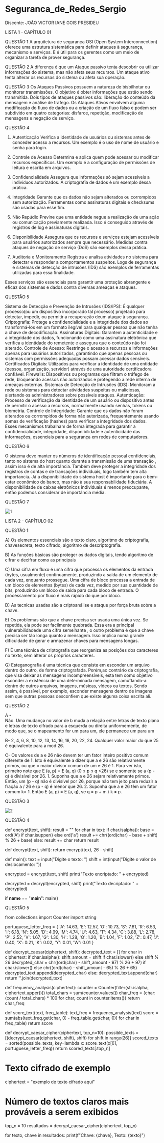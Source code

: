 # Seguranca_de_Redes_Sergio

Discente: JOÃO VICTOR IANE GOIS PRESIDEU                                          

LISTA 1 - CAPÍTULO 01

QUESTÃO 1
A arquitetura de segurança OSI (Open System Interconnection) oferece uma estrutura sistemática para definir ataques à segurança, mecanismo e serviços. E é útil para os gerentes como um meio de organizar a tarefa de prover segurança.

QUESTÃO 2
A diferença é que um Ataque passivo tenta descobrir ou utilizar informações do sistema, mas não afeta seus recursos. Um ataque ativo tenta alterar os recursos do sistema ou afeta sua operação.

QUESTÃO 3
Os Ataques Passivos possuem a natureza de bisbilhotar ou monitorar transmissões. O objetivo é obter informações que estão sendo transmitida. Dois tipos de ataques passivos são: liberação do conteúdo da mensagem e análise de trafego.
Os Ataques Ativos envolvem alguma modificação do fluxo de dados ou a criação de um fluxo falso e podem ser subdivido em quatro categorias: disfarce, repetição, modificação de mensagens e negação de serviço.

QUESTÃO 4

1. Autenticação
Verifica a identidade de usuários ou sistemas antes de conceder acesso a recursos. Um exemplo é o uso de nome de usuário e senha para login.

2. Controle de Acesso
Determina e aplica quem pode acessar ou modificar recursos específicos. Um exemplo é a configuração de permissões de leitura e escrita em arquivos.

3. Confidencialidade
Assegura que informações só sejam acessíveis a indivíduos autorizados. A criptografia de dados é um exemplo dessa prática.

4. Integridade
Garante que os dados não sejam alterados ou corrompidos sem autorização. Ferramentas como assinaturas digitais e checksums são usadas para esse fim.

5. Não Repúdio
Previne que uma entidade negue a realização de uma ação ou comunicação previamente realizada. Isso é conseguido através de registros de log e assinaturas digitais.

6. Disponibilidade
Assegura que os recursos e serviços estejam acessíveis para usuários autorizados sempre que necessário. Medidas contra ataques de negação de serviço (DoS) são exemplos dessa prática.

7. Auditoria e Monitoramento
Registra e analisa atividades no sistema para detectar e responder a comportamentos suspeitos. Logs de segurança e sistemas de detecção de intrusões (IDS) são exemplos de ferramentas utilizadas para essa finalidade.

Esses serviços são essenciais para garantir uma proteção abrangente e eficaz dos sistemas e dados contra diversas ameaças e ataques.


QUESTÃO 5

Sistema de Detecção e Prevenção de Intrusões (IDS/IPS): É qualquer processo(ou um dispositivo incorporado tal processo) projetado para detectar, impedir, ou permitir a recuperação deum ataque à segurança. 
Criptografia: Protege a confidencialidade e a integridade dos dados ao transformá-los em um formato ilegível para qualquer pessoa que não tenha a chave de decodificação.
Assinaturas Digitais: Garantem a autenticidade e a integridade dos dados, funcionando como uma assinatura eletrônica que verifica a identidade do remetente e assegura que o conteúdo não foi alterado.
Controle de Acesso: Restringe o acesso a recursos e informações apenas para usuários autorizados, garantindo que apenas pessoas ou sistemas com permissões adequadas possam acessar dados sensíveis.
 Certificados Digitais: Utilizados para verificar a identidade de uma entidade (pessoa, organização, servidor) através de uma autoridade certificadora confiável.
 Firewalls: Dispositivos ou programas que filtram o tráfego de rede, bloqueando acessos não autorizados e protegendo a rede interna de ameaças externas.
 Sistemas de Detecção de Intrusões (IDS): Monitoram a rede ou sistemas para detectar atividades suspeitas ou maliciosas, alertando os administradores sobre possíveis ataques.
Autenticação: Processo de verificação da identidade de um usuário ou dispositivo antes de permitir o acesso a recursos, normalmente usando senhas, tokens ou biometria.
Controle de Integridade: Garante que os dados não foram alterados ou corrompidos de forma não autorizada, frequentemente usando somas de verificação (hashes) para verificar a integridade dos dados.
Esses mecanismos trabalham de forma integrada para garantir a confidencialidade, integridade, disponibilidade e autenticidade das informações, essenciais para a segurança em redes de computadores.

QUESTÃO 6

O sistema deve manter os números de identificação pessoal confidenciais, tanto no sistema do 
host quanto durante a transmissão de uma transação , assim isso é de alta importância.
Também deve proteger a integridade dos registros de contas e de transações individuais, logo também tem alta importancia.
Já a disponibilidade do sistema host é importante para o bem-estar econômico do banco, mas não à sua responsabilidade fiduciária. A disponibilidade de caixas eletrônicos individuais é menos preocupante, então podemos considerar de importância média.



QUESTÃO 7

![1](https://github.com/user-attachments/assets/7161c67c-62fc-4d43-9f3e-4c21d2ee761d)



LISTA 2 - CAPÍTULO 02

QUESTÃO 1

A) 
Os   elementos   essenciais   são   o   texto   claro,   algoritmo   de   criptografia,   chavesecreta, texto cifrado, algoritmo de descriptografia.

B) 
As   funções   básicas   são   proteger   os   dados   digitais,   tendo   algoritmo   de   cifrar e decifrar como as principais

C)
Uma cifra em fluxo é uma cifra que processa os elementos da entrada (bytes, usualmente) continuamente, produzindo a saída de um elemento de cada vez, enquanto prossegue.
Uma cifra de bloco processa a entrada de um bloco de elementos (bytes) de
cada vez, medido por sua quantidade de bits, produzindo um bloco de saída para cada bloco de entrada.
O processamento por fluxo é mais rápido do que por bloco.

D)
As tecnicas usadas são a criptoanálise e ataque por força bruta sobre a chave.

E)
Os problemas são que a chave   precisa ser usada uma única vez. Se repetida, ela pode   ser   facilmente quebrada. Essa  era a principal  vulnerabilidadede uma cifra semelhante , o outro problema  é que  a chave  precisa  ser  tão   longa quanto a mensagem. Isso implica numa grande dificuldade de gerar  e armazenar chaves para mensagens longas.

F)
É uma técnica de criptografia que reorganiza as posições dos caracteres no texto, sem alterar os próprios caracteres.

G)
Esteganografia é uma técnica que consiste em esconder um arquivo  dentro do outro, de forma   criptografada. Porém,ao contrário da criptografia, que visa deixar as mensagens incompreensíveis,   esta tem como objetivo esconder a existência de uma determinada mensagem, camuflando-a dentro   de outros arquivos,  imagens, músicas, vídeos ou textos. Sendo assim, é   possível, por exemplo,   esconder mensagens dentro de  imagens sem que outras pessoas desconfiem que existe alguma coisa escrita ali.


QUESTÃO 2 

A -   
Não. Uma mudança no valor de b muda a relação entre letras de texto plano e letras de texto cifrado para a esquerda ou direita uniformemente, de modo que, se o mapeamento for um para um, ele permanece um para um

B-
 2, 4, 6, 8, 10, 12, 13, 14, 16, 18, 20, 22, 24. Qualquer valor maior do que 25 é equivalente para a mod 26.

C-
Os valores  de  a  e  26 não  devem  ter  um  fator  inteiro positivo comum  diferente de 1.  Isto é equivalente a dizer que a e 26 são relativamente primos, ou que o maior divisor comum de um e 26 é 1. Para ver isto, primeiro note que E (a, p) = E (a, q) (0 ≤ p ≤ q <26) se e somente se a (p - q) é divisível por 26. 1. Suponha que a e 26 sejam relativamente primos. Então, um (p - q) não é divisível por 26, porque não tem jeito para reduzir a fração a / 26 e (p - q) é menor que 26. 2. Suponha que a e 26 têm um fator comum k> 1. Então E (a, p) = E (a, q), se q = p + m / k ≠ p.

QUESTÃO 3

![2](https://github.com/user-attachments/assets/1ab3ed4c-3497-4e44-9fca-83d72b4a6d93)


QUESTÃO 4

def encrypt(text, shift):
    result = ""
    for char in text:
        if char.isalpha():
            base = ord('A') if char.isupper() else ord('a')
            result += chr((ord(char) - base + shift) % 26 + base)
        else:
            result += char
    return result

def decrypt(text, shift):
    return encrypt(text, 26 - shift)

def main():
    text = input("Digite o texto: ")
    shift = int(input("Digite o valor de deslocamento: "))
    
  encrypted = encrypt(text, shift)
  print("Texto encriptado: " + encrypted)
    
  decrypted = decrypt(encrypted, shift)
  print("Texto decriptado: " + decrypted)

if __name__ == "__main__":
    main()


QUESTÃO 5

from collections import Counter
import string

portuguese_letter_freq = {
    'A': 14.63, 'E': 12.57, 'O': 10.73, 'S': 7.81, 'R': 6.53, 'I': 6.18,
    'N': 5.05, 'D': 4.99, 'M': 4.74, 'U': 4.63, 'T': 4.34, 'C': 3.88,
    'L': 2.78, 'P': 2.52, 'V': 1.67, 'G': 1.30, 'H': 1.28, 'Q': 1.20,
    'B': 1.04, 'F': 1.02, 'Z': 0.47, 'J': 0.40, 'X': 0.21, 'K': 0.02,
    'Y': 0.01, 'W': 0.01
}

def decrypt_caesar(ciphertext, shift):
    decrypted_text = []
    for char in ciphertext:
        if char.isalpha():
            shift_amount = shift if char.islower() else shift % 26
            decrypted_char = chr((ord(char) - shift_amount - 97) % 26 + 97) if char.islower() else chr((ord(char) - shift_amount - 65) % 26 + 65)
            decrypted_text.append(decrypted_char)
        else:
            decrypted_text.append(char)
    return ''.join(decrypted_text)

def frequency_analysis(ciphertext):
    counter = Counter(filter(str.isalpha, ciphertext.upper()))
    total_chars = sum(counter.values())
    char_freq = {char: (count / total_chars) * 100 for char, count in counter.items()}
    return char_freq

def score_text(text, freq_table):
    text_freq = frequency_analysis(text)
    score = sum(abs(text_freq.get(char, 0) - freq_table.get(char, 0)) for char in freq_table)
    return score

def decrypt_caesar_cipher(ciphertext, top_n=10):
    possible_texts = [(decrypt_caesar(ciphertext, shift), shift) for shift in range(26)]
    scored_texts = sorted(possible_texts, key=lambda x: score_text(x[0], portuguese_letter_freq))
    return scored_texts[:top_n]

# Texto cifrado de exemplo
ciphertext = "exemplo de texto cifrado aqui"

# Número de textos claros mais prováveis a serem exibidos
top_n = 10
resultados = decrypt_caesar_cipher(ciphertext, top_n)

for texto, chave in resultados:
print(f"Chave: {chave}, Texto: {texto}")






